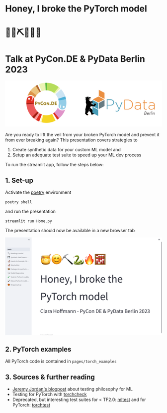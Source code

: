 # Honey, I broke the PyTorch model
# 🍯😊⛏️🐍🔥🧮
# Talk at PyCon.DE & PyData Berlin 2023

![alt text](pages/images/pycon_pydata_logo.png)

Are you ready to lift the veil from your broken PyTorch model and prevent it from
ever breaking again?
This presentation covers strategies to
1. Create synthetic data for your custom ML model and
2. Setup an adequate test suite to speed up your ML dev process

To run the streamlit app, follow the steps below:
## 1. Set-up

Activate the [poetry](https://python-poetry.org/docs/managing-environments/) environment
```
poetry shell
```

and run the presentation

```
streamlit run Home.py
```

The presentation should now be available in a new browser tab

![alt text](pages/images/streamlit_frontpage.png)


## 2. PyTorch examples
All PyTorch code is contained in ```pages/torch_examples```


## 3. Sources & further reading

- [Jeremy Jordan's blogpost](https://www.jeremyjordan.me/testing-ml/) about testing philosophy for ML
- Testing for PyTorch with [torchcheck](https://github.com/pengyan510/torcheck)
- Deprecated, but interesting test suites for < TF2.0: [mltest](https://github.com/Thenerdstation/mltest) and for PyTorch: [torchtest](https://github.com/suriyadeepan/torchtest)
